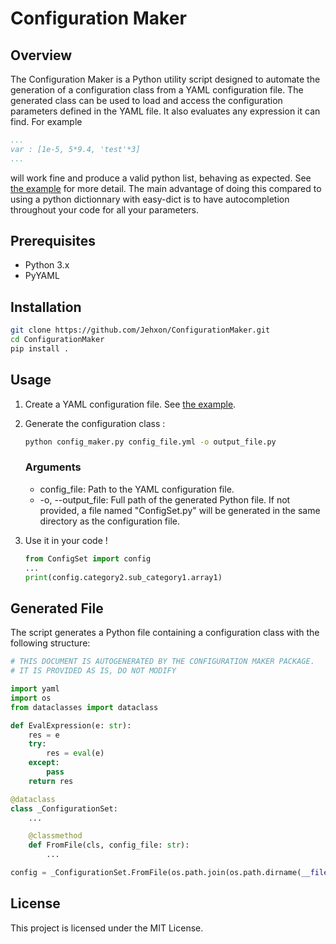 # Configuration Maker

## Overview
The Configuration Maker is a Python utility script designed to automate the generation of a configuration class from a YAML configuration file. The generated class can be used to load and access the configuration parameters defined in the YAML file.
It also evaluates any expression it can find. For example
```yaml
...
var : [1e-5, 5*9.4, 'test'*3]
...
```
will work fine and produce a valid python list, behaving as expected. See [the example](https://github.com/Jehxon/ConfigurationMaker.git/tree/main/Example) for more detail.
The main advantage of doing this compared to using a python dictionnary with easy-dict is to have autocompletion throughout your code for all your parameters.

## Prerequisites
- Python 3.x
- PyYAML

## Installation
```bash
git clone https://github.com/Jehxon/ConfigurationMaker.git
cd ConfigurationMaker
pip install .
```

## Usage
1. Create a YAML configuration file. See [the example](https://github.com/Jehxon/ConfigurationMaker.git/tree/main/Example).
2. Generate the configuration class :
    ```bash
    python config_maker.py config_file.yml -o output_file.py
    ```
    ### Arguments
    - config_file: Path to the YAML configuration file.
    - -o, --output_file: Full path of the generated Python file. If not provided, a file named "ConfigSet.py" will be generated in the same directory as the configuration file.

3. Use it in your code !
    ```python
    from ConfigSet import config
    ...
    print(config.category2.sub_category1.array1)
    ```

## Generated File
The script generates a Python file containing a configuration class with the following structure:

```python
# THIS DOCUMENT IS AUTOGENERATED BY THE CONFIGURATION MAKER PACKAGE.
# IT IS PROVIDED AS IS, DO NOT MODIFY

import yaml
import os
from dataclasses import dataclass

def EvalExpression(e: str):
    res = e
    try:
        res = eval(e)
    except:
        pass
    return res

@dataclass
class _ConfigurationSet:
    ...

    @classmethod
    def FromFile(cls, config_file: str):
        ...

config = _ConfigurationSet.FromFile(os.path.join(os.path.dirname(__file__), "relative_path_to_config_file_from_script"))
```

## License
This project is licensed under the MIT License.